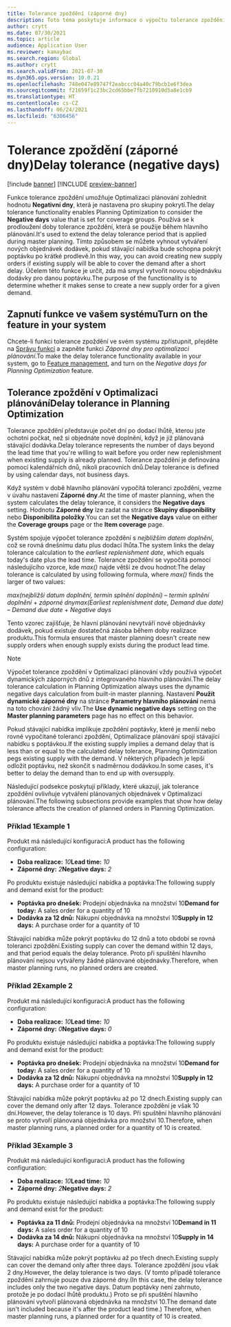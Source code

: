 ```yaml
---
title: Tolerance zpoždění (záporné dny)
description: Toto téma poskytuje informace o výpočtu tolerance zpoždění a o tom, jak ovlivňuje plánované vytváření objednávek v Optimalizaci plánování.
author: crytt
ms.date: 07/30/2021
ms.topic: article
audience: Application User
ms.reviewer: kamaybac
ms.search.region: Global
ms.author: crytt
ms.search.validFrom: 2021-07-30
ms.dyn365.ops.version: 10.0.21
ms.openlocfilehash: 748e047e89747f2eabccc04a40c79bcb1e6f3dea
ms.sourcegitcommit: f21659f1c23bc2cd65bbe7fb7210910d5a8e1cb9
ms.translationtype: HT
ms.contentlocale: cs-CZ
ms.lasthandoff: 06/24/2021
ms.locfileid: "6306456"
---
```

# <a name="delay-tolerance-negative-days"></a><span data-ttu-id="b2ff1-103">Tolerance zpoždění (záporné dny)</span><span class="sxs-lookup"><span data-stu-id="b2ff1-103">Delay tolerance (negative days)</span></span>

[!include [banner](../../includes/banner.md)]
[!INCLUDE [preview-banner](../../includes/preview-banner.md)]

<span data-ttu-id="b2ff1-104">Funkce tolerance zpoždění umožňuje Optimalizaci plánování zohlednit hodnotu **Negativní dny**, která je nastavena pro skupiny pokrytí.</span><span class="sxs-lookup"><span data-stu-id="b2ff1-104">The delay tolerance functionality enables Planning Optimization to consider the **Negative days** value that is set for coverage groups.</span></span> <span data-ttu-id="b2ff1-105">Používá se k prodloužení doby tolerance zpoždění, která se použije během hlavního plánování.</span><span class="sxs-lookup"><span data-stu-id="b2ff1-105">It's used to extend the delay tolerance period that is applied during master planning.</span></span> <span data-ttu-id="b2ff1-106">Tímto způsobem se můžete vyhnout vytváření nových objednávek dodávek, pokud stávající nabídka bude schopna pokrýt poptávku po krátké prodlevě.</span><span class="sxs-lookup"><span data-stu-id="b2ff1-106">In this way, you can avoid creating new supply orders if existing supply will be able to cover the demand after a short delay.</span></span> <span data-ttu-id="b2ff1-107">Účelem této funkce je určit, zda má smysl vytvořit novou objednávku dodávky pro danou poptávku.</span><span class="sxs-lookup"><span data-stu-id="b2ff1-107">The purpose of the functionality is to determine whether it makes sense to create a new supply order for a given demand.</span></span>

## <a name="turn-on-the-feature-in-your-system"></a><span data-ttu-id="b2ff1-108">Zapnutí funkce ve vašem systému</span><span class="sxs-lookup"><span data-stu-id="b2ff1-108">Turn on the feature in your system</span></span>

<span data-ttu-id="b2ff1-109">Chcete-li funkci tolerance zpoždění ve svém systému zpřístupnit, přejděte na [Správu funkcí](../../../fin-ops-core/fin-ops/get-started/feature-management/feature-management-overview.md) a zapněte funkci *Záporné dny pro optimalizaci plánování*.</span><span class="sxs-lookup"><span data-stu-id="b2ff1-109">To make the delay tolerance functionality available in your system, go to [Feature management](../../../fin-ops-core/fin-ops/get-started/feature-management/feature-management-overview.md), and turn on the *Negative days for Planning Optimization* feature.</span></span>

## <a name="delay-tolerance-in-planning-optimization"></a><span data-ttu-id="b2ff1-110">Tolerance zpoždění v Optimalizaci plánování</span><span class="sxs-lookup"><span data-stu-id="b2ff1-110">Delay tolerance in Planning Optimization</span></span>

<span data-ttu-id="b2ff1-111">Tolerance zpoždění představuje počet dní po dodací lhůtě, kterou jste ochotni počkat, než si objednáte nové doplnění, když je již plánovaná stávající dodávka.</span><span class="sxs-lookup"><span data-stu-id="b2ff1-111">Delay tolerance represents the number of days beyond the lead time that you're willing to wait before you order new replenishment when existing supply is already planned.</span></span> <span data-ttu-id="b2ff1-112">Tolerance zpoždění je definována pomocí kalendářních dnů, nikoli pracovních dnů.</span><span class="sxs-lookup"><span data-stu-id="b2ff1-112">Delay tolerance is defined by using calendar days, not business days.</span></span>

<span data-ttu-id="b2ff1-113">Když systém v době hlavního plánování vypočítá toleranci zpoždění, vezme v úvahu nastavení **Záporné dny**.</span><span class="sxs-lookup"><span data-stu-id="b2ff1-113">At the time of master planning, when the system calculates the delay tolerance, it considers the **Negative days** setting.</span></span> <span data-ttu-id="b2ff1-114">Hodnotu **Záporné dny** lze zadat na stránce **Skupiny disponibility** nebo **Disponibilita položky**.</span><span class="sxs-lookup"><span data-stu-id="b2ff1-114">You can set the **Negative days** value on either the **Coverage groups** page or the **Item coverage** page.</span></span>

<span data-ttu-id="b2ff1-115">Systém spojuje výpočet tolerance zpoždění s *nejbližším datem doplnění*, což se rovná dnešnímu datu plus dodací lhůta.</span><span class="sxs-lookup"><span data-stu-id="b2ff1-115">The system links the delay tolerance calculation to the *earliest replenishment date*, which equals today's date plus the lead time.</span></span> <span data-ttu-id="b2ff1-116">Tolerance zpoždění se vypočítá pomocí následujícího vzorce, kde *max()* najde větší ze dvou hodnot:</span><span class="sxs-lookup"><span data-stu-id="b2ff1-116">The delay tolerance is calculated by using following formula, where *max()* finds the larger of two values:</span></span>

<span data-ttu-id="b2ff1-117">*max(nejbližší datum doplnění, termín splnění doplnění)* – *termín splnění doplnění* + *záporné dny*</span><span class="sxs-lookup"><span data-stu-id="b2ff1-117">*max(Earliest replenishment date, Demand due date)* – *Demand due date* + *Negative days*</span></span>

<span data-ttu-id="b2ff1-118">Tento vzorec zajišťuje, že hlavní plánování nevytváří nové objednávky dodávek, pokud existuje dostatečná zásoba během doby realizace produktu.</span><span class="sxs-lookup"><span data-stu-id="b2ff1-118">This formula ensures that master planning doesn't create new supply orders when enough supply exists during the product lead time.</span></span>

> [!NOTE]
> <span data-ttu-id="b2ff1-119">Výpočet tolerance zpoždění v Optimalizaci plánování vždy používá výpočet dynamických záporných dnů z integrovaného hlavního plánování.</span><span class="sxs-lookup"><span data-stu-id="b2ff1-119">The delay tolerance calculation in Planning Optimization always uses the dynamic negative days calculation from built-in master planning.</span></span> <span data-ttu-id="b2ff1-120">Nastavení **Použít dynamické záporné dny** na stránce **Parametry hlavního plánování** nemá na toto chování žádný vliv.</span><span class="sxs-lookup"><span data-stu-id="b2ff1-120">The **Use dynamic negative days** setting on the **Master planning parameters** page has no effect on this behavior.</span></span>

<span data-ttu-id="b2ff1-121">Pokud stávající nabídka implikuje zpoždění poptávky, které je menší nebo rovné vypočítané toleranci zpoždění, Optimalizace plánování spojí stávající nabídku s poptávkou.</span><span class="sxs-lookup"><span data-stu-id="b2ff1-121">If the existing supply implies a demand delay that is less than or equal to the calculated delay tolerance, Planning Optimization pegs existing supply with the demand.</span></span> <span data-ttu-id="b2ff1-122">V některých případech je lepší odložit poptávku, než skončit s nadměrnou dodávkou.</span><span class="sxs-lookup"><span data-stu-id="b2ff1-122">In some cases, it's better to delay the demand than to end up with oversupply.</span></span>

<span data-ttu-id="b2ff1-123">Následující podsekce poskytují příklady, které ukazují, jak tolerance zpoždění ovlivňuje vytváření plánovaných objednávek v Optimalizaci plánování.</span><span class="sxs-lookup"><span data-stu-id="b2ff1-123">The following subsections provide examples that show how delay tolerance affects the creation of planned orders in Planning Optimization.</span></span>

### <a name="example-1"></a><span data-ttu-id="b2ff1-124">Příklad 1</span><span class="sxs-lookup"><span data-stu-id="b2ff1-124">Example 1</span></span>

<span data-ttu-id="b2ff1-125">Produkt má následující konfiguraci:</span><span class="sxs-lookup"><span data-stu-id="b2ff1-125">A product has the following configuration:</span></span>

- <span data-ttu-id="b2ff1-126">**Doba realizace:** *10*</span><span class="sxs-lookup"><span data-stu-id="b2ff1-126">**Lead time:** *10*</span></span>
- <span data-ttu-id="b2ff1-127">**Záporné dny:** *2*</span><span class="sxs-lookup"><span data-stu-id="b2ff1-127">**Negative days:** *2*</span></span>

<span data-ttu-id="b2ff1-128">Po produktu existuje následující nabídka a poptávka:</span><span class="sxs-lookup"><span data-stu-id="b2ff1-128">The following supply and demand exist for the product:</span></span>

- <span data-ttu-id="b2ff1-129">**Poptávka pro dnešek:** Prodejní objednávka na množství 10</span><span class="sxs-lookup"><span data-stu-id="b2ff1-129">**Demand for today:** A sales order for a quantity of 10</span></span>
- <span data-ttu-id="b2ff1-130">**Dodávka za 12 dnů:** Nákupní objednávka na množství 10</span><span class="sxs-lookup"><span data-stu-id="b2ff1-130">**Supply in 12 days:** A purchase order for a quantity of 10</span></span>

<span data-ttu-id="b2ff1-131">Stávající nabídka může pokrýt poptávku do 12 dnů a toto období se rovná toleranci zpoždění.</span><span class="sxs-lookup"><span data-stu-id="b2ff1-131">Existing supply can cover the demand within 12 days, and that period equals the delay tolerance.</span></span> <span data-ttu-id="b2ff1-132">Proto při spuštění hlavního plánování nejsou vytvářeny žádné plánované objednávky.</span><span class="sxs-lookup"><span data-stu-id="b2ff1-132">Therefore, when master planning runs, no planned orders are created.</span></span>

### <a name="example-2"></a><span data-ttu-id="b2ff1-133">Příklad 2</span><span class="sxs-lookup"><span data-stu-id="b2ff1-133">Example 2</span></span>

<span data-ttu-id="b2ff1-134">Produkt má následující konfiguraci:</span><span class="sxs-lookup"><span data-stu-id="b2ff1-134">A product has the following configuration:</span></span>

- <span data-ttu-id="b2ff1-135">**Doba realizace:** *10*</span><span class="sxs-lookup"><span data-stu-id="b2ff1-135">**Lead time:** *10*</span></span>
- <span data-ttu-id="b2ff1-136">**Záporné dny:** *0*</span><span class="sxs-lookup"><span data-stu-id="b2ff1-136">**Negative days:** *0*</span></span>

<span data-ttu-id="b2ff1-137">Po produktu existuje následující nabídka a poptávka:</span><span class="sxs-lookup"><span data-stu-id="b2ff1-137">The following supply and demand exist for the product:</span></span>

- <span data-ttu-id="b2ff1-138">**Poptávka pro dnešek:** Prodejní objednávka na množství 10</span><span class="sxs-lookup"><span data-stu-id="b2ff1-138">**Demand for today:** A sales order for a quantity of 10</span></span>
- <span data-ttu-id="b2ff1-139">**Dodávka za 12 dnů:** Nákupní objednávka na množství 10</span><span class="sxs-lookup"><span data-stu-id="b2ff1-139">**Supply in 12 days:** A purchase order for a quantity of 10</span></span>

<span data-ttu-id="b2ff1-140">Stávající nabídka může pokrýt poptávku až po 12 dnech.</span><span class="sxs-lookup"><span data-stu-id="b2ff1-140">Existing supply can cover the demand only after 12 days.</span></span> <span data-ttu-id="b2ff1-141">Tolerance zpoždění je však 10 dní.</span><span class="sxs-lookup"><span data-stu-id="b2ff1-141">However, the delay tolerance is 10 days.</span></span> <span data-ttu-id="b2ff1-142">Při spuštění hlavního plánování se proto vytvoří plánovaná objednávka pro množství 10.</span><span class="sxs-lookup"><span data-stu-id="b2ff1-142">Therefore, when master planning runs, a planned order for a quantity of 10 is created.</span></span>

### <a name="example-3"></a><span data-ttu-id="b2ff1-143">Příklad 3</span><span class="sxs-lookup"><span data-stu-id="b2ff1-143">Example 3</span></span>

<span data-ttu-id="b2ff1-144">Produkt má následující konfiguraci:</span><span class="sxs-lookup"><span data-stu-id="b2ff1-144">A product has the following configuration:</span></span>

- <span data-ttu-id="b2ff1-145">**Doba realizace:** *10*</span><span class="sxs-lookup"><span data-stu-id="b2ff1-145">**Lead time:** *10*</span></span>
- <span data-ttu-id="b2ff1-146">**Záporné dny:** *2*</span><span class="sxs-lookup"><span data-stu-id="b2ff1-146">**Negative days:** *2*</span></span>

<span data-ttu-id="b2ff1-147">Po produktu existuje následující nabídka a poptávka:</span><span class="sxs-lookup"><span data-stu-id="b2ff1-147">The following supply and demand exist for the product:</span></span>

- <span data-ttu-id="b2ff1-148">**Poptávka za 11 dnů:** Prodejní objednávka na množství 10</span><span class="sxs-lookup"><span data-stu-id="b2ff1-148">**Demand in 11 days:** A sales order for a quantity of 10</span></span>
- <span data-ttu-id="b2ff1-149">**Dodávka za 14 dnů:** Nákupní objednávka na množství 10</span><span class="sxs-lookup"><span data-stu-id="b2ff1-149">**Supply in 14 days:** A purchase order for a quantity of 10</span></span>

<span data-ttu-id="b2ff1-150">Stávající nabídka může pokrýt poptávku až po třech dnech.</span><span class="sxs-lookup"><span data-stu-id="b2ff1-150">Existing supply can cover the demand only after three days.</span></span> <span data-ttu-id="b2ff1-151">Tolerance zpoždění jsou však 2 dny.</span><span class="sxs-lookup"><span data-stu-id="b2ff1-151">However, the delay tolerance is two days.</span></span> <span data-ttu-id="b2ff1-152">(V tomto případě tolerance zpoždění zahrnuje pouze dva záporné dny.</span><span class="sxs-lookup"><span data-stu-id="b2ff1-152">(In this case, the delay tolerance includes only the two negative days.</span></span> <span data-ttu-id="b2ff1-153">Datum poptávky není zahrnuto, protože je po dodací lhůtě produktu.) Proto se při spuštění hlavního plánování vytvoří plánovaná objednávka na množství 10.</span><span class="sxs-lookup"><span data-stu-id="b2ff1-153">The demand date isn't included because it's after the product lead time.) Therefore, when master planning runs, a planned order for a quantity of 10 is created.</span></span>
